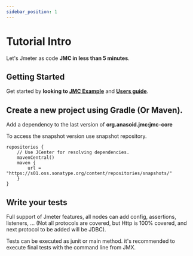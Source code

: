```yaml
---
sidebar_position: 1
---
```


# Tutorial Intro

Let's Jmeter as code **JMC in less than 5 minutes**.

## Getting Started

Get started by **looking to [JMC Example](https://github.com/anasoid/jmc-examples)** and **[Users guide](/docs/users/intro)**.

## Create a new project using Gradle (Or Maven).

Add a dependency to the last version of **org.anasoid.jmc:jmc-core**

To access the snapshot version use snapshot repository.

```shell
repositories {
    // Use JCenter for resolving dependencies.
    mavenCentral()
    maven {
        url = "https://s01.oss.sonatype.org/content/repositories/snapshots/"
    }
}
```

## Write your tests

Full support of Jmeter features, all nodes can add config, assertions, listeners, ... (Not all protocols are covered, but Http is 100% covered, and next protocol to be added will be JDBC).

Tests can be executed as junit or main method. it's recommended to execute final tests with the command line from JMX.
